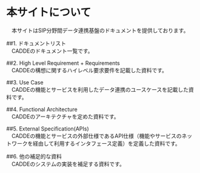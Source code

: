 # 本サイトについて
　本サイトはSIP分野間データ連携基盤のドキュメントを提供しております。<br>
 
##1. ドキュメントリスト <br>
　CADDEのドキュメント一覧です。<br>

##2. High Level Requirement + Requirements <br>
　CADDEの構想に関するハイレベル要求要件を記載した資料です。<br>


##3. Use Case <br>
　CADDEの機能とサービスを利用したデータ連携のユースケースを記載した資料です。<br>

##4. Functional Architecture <br>
　CADDEのアーキテクチャを定めた資料です。<br>


##5. External Specification(APIs) <br>
　CADDEの機能とサービスの外部仕様であるAPI仕様（機能やサービスのネットワークを経由して利用するインタフェース定義）を定義した資料です。<br>


##6. 他の補足的な資料 <br>
　CADDEのシステムの実装を補足する資料です。<br>

